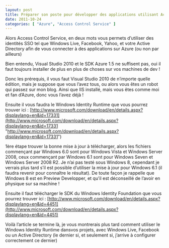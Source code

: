 ```yaml
---
layout: post
title: Préparer son poste pour développer des applications utilisant Access Control Service
date: 2011-10-24
categories: [ "Azure", "Access Control Service" ]
---
```


Alors Access Control Service, en deux mots vous permets d’utiliser des identités SSO tel que Windows Live, Facebook, Yahoo, et votre Active Directory afin de vous connecter à des applications sur Azure (ou non par ailleurs)

Bien entendu, Visual Studio 2010 et le SDK Azure 1.5 ne suffisent pas, oui il faut toujours installer de plus en plus de choses sur vos machines de dev !

Donc les prérequis, il vous faut Visual Studio 2010 de n’importe quelle édition, mais je suppose que vous l’avez tous, ou alors vous êtes un robot qui passez sur mon blog. Ainsi que IIS installé, mais vous êtes comme moi et fan d’Azure, donc vous l’avez déjà !

Ensuite il vous faudra le Windows Identity Runtime que vous pourrez trouver ici : [http://www.microsoft.com/download/en/details.aspx?displaylang=en&id=17331](http://www.microsoft.com/download/en/details.aspx?displaylang=en&id=17331 "http://www.microsoft.com/download/en/details.aspx?displaylang=en&id=17331")

1ère étape trouver la bonne mise à jour à télécharger, alors les fichiers commençant par Windows 6.0 sont pour Windows Vista et Windows Server 2008, ceux commençant par Windows 6.1 sont pour Windows Seven et Windows Server 2008 R2. Je n’ai pas testé sous Windows 8, cependant je verrais plus tard s’il est possible d’utiliser la mise à jour pour Windows 6.1 (il faudra revenir pour connaître le résultat). De toute façon je rappelle que Windows 8 est en Preview Developper, et qu’il est déconseillé de l’avoir en physique sur sa machine !

Ensuite il faut télécharger le SDK du Windows Identity Foundation que vous pourrez trouver ici : [http://www.microsoft.com/download/en/details.aspx?displaylang=en&id=4451](http://www.microsoft.com/download/en/details.aspx?displaylang=en&id=4451)

Voilà l’article se termine là, je vous montrerais plus tard comment utiliser le Windows Identity Runtime dansvos projets, avec Windows Live, Facebook ou un Active Directory (le dernier si, et seulement si, j’arrive à configurer correctement ce dernier)